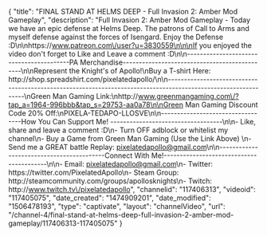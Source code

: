 {
    "title": "FINAL STAND AT HELMS DEEP - Full Invasion 2: Amber Mod Gameplay",
    "description": "Full Invasion 2: Amber Mod Gameplay - Today we have an epic defense at Helms Deep.  The patrons of Call to Arms and myself defense against the forces of Isengard.  Enjoy the Defense :D\n\nhttps:\/\/www.patreon.com\/user?u=3830559\n\n\nIf you enjoyed the video don't forget to Like and Leave a comment :D\n\n-----------------------------------------PA Merchandise----------------------------------------------\n\nRepresent the Knight's of Apollo!\nBuy a T-shirt Here: http:\/\/shop.spreadshirt.com\/pixelatedapollo\/\n\n---------------------------------------------------------------------------------------------------------------\nGreen Man Gaming Link:\nhttp:\/\/www.greenmangaming.com\/?tap_a=1964-996bbb&tap_s=29753-aa0a78\n\nGreen Man Gaming Discount Code 20% Off:\nPIXELA-TEDAPO-LLOSVE\n\n----------------------------------How You Can Support Me! -----------------------------------\n\n- Like, share and leave a comment :D\n- Turn OFF adblock or whitelist my channel\n- Buy a Game from Green Man Gaming (Use the Link Above) \n- Send me a GREAT battle Replay: pixelatedapollo@gmail.com\n\n------------------------------------------Connect With Me!-----------------------------------------\n\n- Email: pixelatedapollo@gmail.com\n- Twitter: https:\/\/twitter.com\/PixelatedApollo\n- Steam Group:  http:\/\/steamcommunity.com\/groups\/apollosknights\n- Twitch: http:\/\/www.twitch.tv\/pixelatedapollo",
    "channelid": "117406313",
    "videoid": "117405075",
    "date_created": "1474909201",
    "date_modified": "1506478193",
    "type": "captivate",
    "layout": "channelVideo",
    "url": "\/channel-4\/final-stand-at-helms-deep-full-invasion-2-amber-mod-gameplay\/117406313-117405075"
}